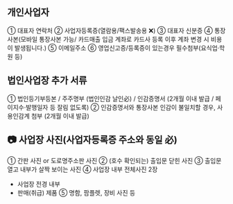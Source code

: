 

## 개인사업자
① 대표자 연락처
② 사업자등록증(열람용/팩스발송용 ❌)
③ 대표자 신분증
④ 통장사본(모바일 통장사본 가능/ 카드매출 입금 계좌로 카드사 등록 이후 계좌 변경 시 비용이 발생됩니다.)
⑤ 이메일주소
⑥ 영업신고증/등록증이 있는경우 필수첨부(요식업·학원 등)

## 법인사업장 추가 서류
① 법인등기부등본 / 주주명부 (법인인감 날인必) / 인감증명서 (2개월 이내 발급 / 페이지수·발행일자 등 잘림 없도록)
② 인감증명서와 통장사본 인감이 불일치할 경우, 사용인감계 첨부 (2개월 이내 발급)




## 📷 사업장 사진(사업자등록증 주소와 동일 必)
① 간판 사진 or 도로명주소판 사진
② (호수 확인되는) 출입문 닫힌 사진 
③ 출입문 열고 내부가 살짝 보이는 사진
④ 사업장 내부 전체사진 2장
   - 사업장 전경 내부
   - 판매(취급) 제품
⑤ 명함, 팜플렛, 장비 사진 등